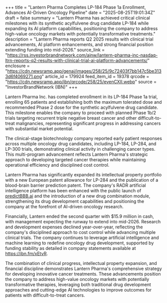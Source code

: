 +++
title = "Lantern Pharma Completes LP-184 Phase 1a Enrollment, Advances AI-Driven Oncology Pipeline"
date = "2025-08-25T19:01:34Z"
draft = false
summary = "Lantern Pharma has achieved critical clinical milestones with its synthetic acylfulvene drug candidate LP-184 while expanding its AI platform capabilities, positioning the company to address high-value oncology markets with potentially transformative treatments."
description = "Lantern Pharma reports Q2 2025 results with clinical trial advancements, AI platform enhancements, and strong financial position extending funding into mid-2026."
source_link = "https://rss.investorbrandnetwork.com/ainw/lantern-pharma-inc-nasdaq-ltrn-reports-q2-results-with-clinical-trial-ai-platform-advancements/"
enclosure = "https://cdn.newsramp.app/genai/images/258/25/9c72403f7bb147c5be3133d6f4069271.png"
article_id = 179924
feed_item_id = 19378
qrcode = "https://cdn.newsramp.app/ibn/qrcode/258/25/evenCXII.webp"
source = "InvestorBrandNetwork (IBN)"
+++

<p>Lantern Pharma Inc. has completed enrollment in its LP-184 Phase 1a trial, enrolling 65 patients and establishing both the maximum tolerated dose and recommended Phase 2 dose for the synthetic acylfulvene drug candidate. This milestone enables the company to proceed with planned Phase 1b/2 trials targeting recurrent triple negative breast cancer and other difficult-to-treat malignancies, representing significant progress in addressing cancers with substantial market potential.</p><p>The clinical-stage biotechnology company reported early patient responses across multiple oncology drug candidates, including LP-184, LP-284, and LP-300 trials, demonstrating clinical activity in challenging cancer types. This multi-program advancement reflects Lantern Pharma's strategic approach to developing targeted cancer therapies while maintaining operational efficiency and disciplined cost control.</p><p>Lantern Pharma has significantly expanded its intellectual property portfolio with a new European patent allowance for LP-284 and the publication of a blood-brain barrier prediction patent. The company's RADR artificial intelligence platform has been enhanced with the public launch of <a href="https://predictBBB.ai" rel="nofollow" target="_blank">predictBBB.ai</a> and the introduction of a new drug combination module, strengthening its drug development capabilities and positioning the company at the forefront of AI-driven oncology research.</p><p>Financially, Lantern ended the second quarter with $15.9 million in cash, with management expecting the runway to extend into mid-2026. Research and development expenses declined year-over-year, reflecting the company's disciplined approach to cost control while advancing multiple clinical trials. The company continues to leverage artificial intelligence and machine learning to redefine oncology drug development, supported by funding stability as detailed in company statements available at <a href="https://ibn.fm/xEtvR" rel="nofollow" target="_blank">https://ibn.fm/xEtvR</a>.</p><p>The combination of clinical progress, intellectual property expansion, and financial discipline demonstrates Lantern Pharma's comprehensive strategy for developing innovative cancer treatments. These advancements position the company to address high-value oncology markets with potentially transformative therapies, leveraging both traditional drug development approaches and cutting-edge AI technologies to improve outcomes for patients with difficult-to-treat cancers.</p>